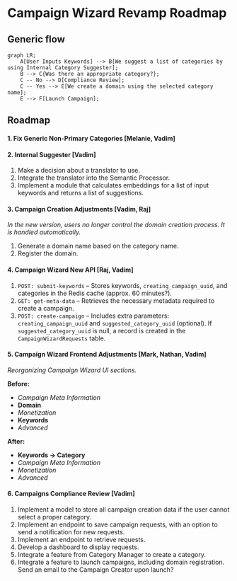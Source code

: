 # Campaign Wizard Revamp Roadmap
## Generic flow
```mermaid
graph LR;
    A[User Inputs Keywords] --> B[We suggest a list of categories by using Internal Category Suggester];
    B --> C{Was there an appropriate category?};
    C -- No --> D[Compliance Review];
    C -- Yes --> E[We create a domain using the selected category name];
    E --> F[Launch Campaign];
```

## Roadmap
#### 1. Fix Generic Non-Primary Categories [Melanie, Vadim]

#### 2. Internal Suggester [Vadim]
1. Make a decision about a translator to use.
2. Integrate the translator into the Semantic Processor.
3. Implement a module that calculates embeddings for a list of input keywords and returns a list of suggestions.

#### 3. Campaign Creation Adjustments [Vadim, Raj]
*In the new version, users no longer control the domain creation process. It is handled automatically.*
1. Generate a domain name based on the category name.
2. Register the domain.

#### 4. Campaign Wizard New API [Raj, Vadim]
1. `POST: submit-keywords` – Stores keywords, `creating_campaign_uuid`, and categories in the Redis cache (approx. 60 minutes?).
2. `GET: get-meta-data` – Retrieves the necessary metadata required to create a campaign.
3. `POST: create-campaign` – Includes extra parameters: `creating_campaign_uuid` and `suggested_category_uuid` (optional). If `suggested_category_uuid` is null, a record is created in the `CampaignWizardRequests` table.

#### 5. Campaign Wizard Frontend Adjustments [Mark, Nathan, Vadim]
*Reorganizing Campaign Wizard UI sections.*

**Before:**
- *Campaign Meta Information*
- **Domain**
- *Monetization*
- **Keywords**
- *Advanced*  

**After:**
- **Keywords → Category**
- *Campaign Meta Information*
- *Monetization*
- *Advanced*

#### 6. Campaigns Compliance Review [Vadim]
1. Implement a model to store all campaign creation data if the user cannot select a proper category.
2. Implement an endpoint to save campaign requests, with an option to send a notification for new requests.
3. Implement an endpoint to retrieve requests.
4. Develop a dashboard to display requests.
5. Integrate a feature from Category Manager to create a category.
6. Integrate a feature to launch campaigns, including domain registration.
Send an email to the Campaign Creator upon launch?
